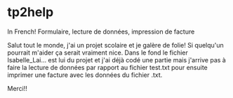 # tp2help
In French! Formulaire, lecture de données, impression de facture

Salut tout le monde, j'ai un projet scolaire et je galère de folie! Si quelqu'un pourrait m'aider ça serait vraiment nice.
Dans le fond le fichier Isabelle_Lai... est lui du projet et j'ai déjà codé une partie mais j'arrive pas à faire la lecture de données
par rapport au fichier test.txt pour ensuite imprimer une facture avec les données du fichier .txt.

Merci!!
